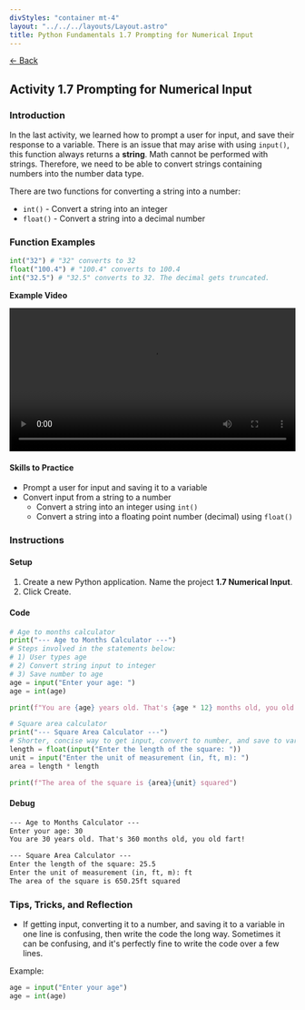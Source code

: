 ```yaml
---
divStyles: "container mt-4"
layout: "../../../layouts/Layout.astro"
title: Python Fundamentals 1.7 Prompting for Numerical Input
---
```


[← Back](/python-fundamentals/)

## Activity 1.7 Prompting for Numerical Input

### Introduction

In the last activity, we learned how to prompt a user for input, and save their response to a variable. There is an issue that may arise with using `input()`, this function always returns a **string**. Math cannot be performed with strings. Therefore, we need to be able to convert strings containing numbers into the number data type.

There are two functions for converting a string into a number:

- `int()` - Convert a string into an integer
- `float()` - Convert a string into a decimal number

### Function Examples

```python
int("32") # "32" converts to 32
float("100.4") # "100.4" converts to 100.4
int("32.5") # "32.5" converts to 32. The decimal gets truncated.
```

**Example Video**

<video src="/courses/python-fundamentals/type-conversion-animation.mp4" controls style="width: 100%; max-width: 640px;"></video>

#### Skills to Practice

- Prompt a user for input and saving it to a variable
- Convert input from a string to a number
  - Convert a string into an integer using `int()`
  - Convert a string into a floating point number (decimal) using `float()`

### Instructions

#### Setup

1. Create a new Python application. Name the project **1.7 Numerical Input**.
2. Click Create.

#### Code

```python
# Age to months calculator
print("--- Age to Months Calculator ---")
# Steps involved in the statements below:
# 1) User types age
# 2) Convert string input to integer
# 3) Save number to age
age = input("Enter your age: ")
age = int(age)

print(f"You are {age} years old. That's {age * 12} months old, you old fart!\n")

# Square area calculator
print("--- Square Area Calculator ---")
# Shorter, concise way to get input, convert to number, and save to variable
length = float(input("Enter the length of the square: "))
unit = input("Enter the unit of measurement (in, ft, m): ")
area = length * length

print(f"The area of the square is {area}{unit} squared")
```

#### Debug

```txt
--- Age to Months Calculator ---
Enter your age: 30
You are 30 years old. That's 360 months old, you old fart!

--- Square Area Calculator ---
Enter the length of the square: 25.5
Enter the unit of measurement (in, ft, m): ft
The area of the square is 650.25ft squared
```

### Tips, Tricks, and Reflection

- If getting input, converting it to a number, and saving it to a variable in one line is confusing, then write the code the long way. Sometimes it can be confusing, and it's perfectly fine to write the code over a few lines.

Example:

```python
age = input("Enter your age")
age = int(age)
```
